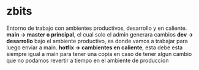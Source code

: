 # zbits
Entorno de trabajo con ambientes productivos, desarrollo y en caliente.
**main -> master o principal**, el cual solo el admin generara cambios
**dev -> desarrollo** bajo el ambiente productivo, es donde vamos a trabajar para luego enviar a main.
**hotfix -> cambientes en caliente**, esta debe esta siempre igual a main para tener una copia en caso de tener algun cambio que no podamos revertir a tiempo en el ambiente de produccion

